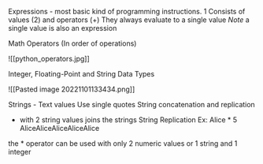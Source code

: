 Expressions - most basic kind of programming instructions. 1
	Consists of values (2) and operators (+)
	They always evaluate to a single value
		*Note* a single value is also an expression

Math Operators (In order of operations)

![[python_operators.jpg]]

Integer, Floating-Point and String Data Types

![[Pasted image 20221101133434.png]]

Strings - Text values
	Use single quotes
String concatenation and replication
 + with 2 string values joins the strings
String Replication 
	Ex: Alice * 5
			AliceAliceAliceAliceAlice

the * operator can be used with only 2 numeric values or 1 string and 1 integer

